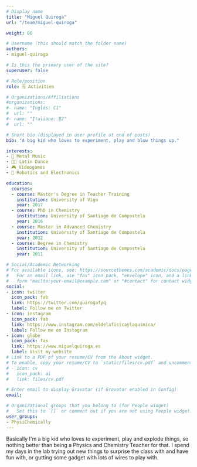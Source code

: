 ```yaml
---
# Display name
title: "Miguel Quiroga"
url: "/team/miguel-quiroga"

weight: 80

# Username (this should match the folder name)
authors:
- miguel-quiroga

# Is this the primary user of the site?
superuser: false

# Role/position
role: 🗒️ Activities

# Organizations/Affiliations
#organizations:
#- name: "Inglés: C1"
#  url: ""
#- name: "Italiano: B2"
#  url: ""  

# Short bio (displayed in user profile at end of posts)
bio: "A big kid who loves to experiment, play and blow things up."

interests:
- 🎸 Metal Music
- 🕺🏻 Latin Dance
- 🎮 Videogames
- 🤖 Robotics and Electronics

education:
  courses:
  - course: Master's Degree in Teacher Training
    institution: University of Vigo
    year: 2017
  - course: PhD in Chemistry
    institution: University of Santiago de Compostela
    year: 2016
  - course: Master in Advanced Chemistry
    institution: University of Santiago de Compostela
    year: 2012
  - course: Degree in Chemistry
    institution: University of Santiago de Compostela
    year: 2011  

# Social/Academic Networking
# For available icons, see: https://sourcethemes.com/academic/docs/page-builder/#icons
#   For an email link, use "fas" icon pack, "envelope" icon, and a link in the
#   form "mailto:your-email@example.com" or "#contact" for contact widget.
social:
- icon: twitter
  icon_pack: fab
  link: https://twitter.com/quirogafyq
  label: Follow me on Twitter
- icon: instagram
  icon_pack: fab
  link: https://www.instagram.com/eldelafisicaylaquimica/
  label: Follow me on Instagram
- icon: globe
  icon_pack: fas
  link: https://www.miguelquiroga.es
  label: Visit my website
# Link to a PDF of your resume/CV from the About widget.
# To enable, copy your resume/CV to `static/files/cv.pdf` and uncomment the lines below.
# - icon: cv
#   icon_pack: ai
#   link: files/cv.pdf

# Enter email to display Gravatar (if Gravatar enabled in Config)
email:

# Organizational groups that you belong to (for People widget)
#   Set this to `[]` or comment out if you are not using People widget.
user_groups:
- PhysiChemically
---
```


Basically I'm a big kid who loves to experiment, play and explode things, so nothing better than being a Physics and Chemistry Teacher for that. I spend my days in the lab trying out new things to surprise the class with and have fun with, or gutting some gadget with lots of wires to play with.
